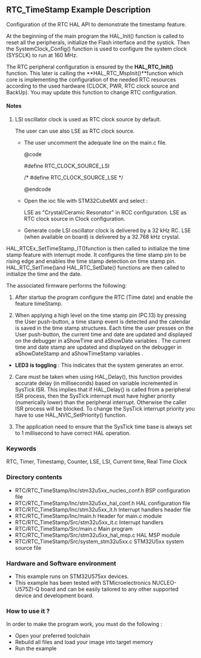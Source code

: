 ## <b>RTC_TimeStamp Example Description</b>

Configuration of the RTC HAL API to demonstrate the timestamp feature.

At the beginning of the main program the HAL_Init() function is called to reset 
all the peripherals, initialize the Flash interface and the systick.
Then the SystemClock_Config() function is used to configure the system clock (SYSCLK) to run at 160 MHz.

The RTC peripheral configuration is ensured by the **HAL_RTC_Init()** function.
This later is calling the **HAL_RTC_MspInit()**function which core is implementing
the configuration of the needed RTC resources according to the used hardware (CLOCK, PWR, RTC clock source and BackUp).
You may update this function to change RTC configuration.

#### <b>Notes</b>

 1. LSI oscillator clock is used as RTC clock source by default.

    The user can use also LSE as RTC clock source.
    - The user uncomment the adequate line on the main.c file.
	
      @code
	  
        #define RTC_CLOCK_SOURCE_LSI  
		
        /* #define RTC_CLOCK_SOURCE_LSE */
		
      @endcode
	  
    - Open the ioc file with STM32CubeMX and select :

      LSE as "Crystal/Ceramic Resonator" in RCC configuration.
      LSE as RTC clock source in Clock configuration.
    - Generate code
    LSI oscillator clock is delivered by a 32 kHz RC.
    LSE (when available on board) is delivered by a 32.768 kHz crystal.

HAL_RTCEx_SetTimeStamp_IT()function is then called to initialize the time stamp feature 
with interrupt mode. It configures the time stamp pin to be rising edge and enables
the time stamp detection on time stamp pin.
HAL_RTC_SetTime()and HAL_RTC_SetDate() functions are then called to initialize the time and the date.

The associated firmware performs the following:

1. After startup the program configure the RTC (Time date) and enable the feature 
   timeStamp.

2. When applying a high level on the time stamp pin (PC.13) by pressing the User push-button,
   a time stamp event is detected and the calendar is saved in the time stamp structures.
   Each time the user presses on the User push-button, the current time and date are updated and displayed
   on the debugger in aShowTime and aShowDate variables .
   The current time and date stamp are updated and displayed on the debugger in aShowDateStamp and aShowTimeStamp variables .

- **LED3 is toggling** : This indicates that the system generates an error.
       
 2. Care must be taken when using HAL_Delay(), this function provides accurate delay (in milliseconds)
      based on variable incremented in SysTick ISR. This implies that if HAL_Delay() is called from
      a peripheral ISR process, then the SysTick interrupt must have higher priority (numerically lower)
      than the peripheral interrupt. Otherwise the caller ISR process will be blocked.
      To change the SysTick interrupt priority you have to use HAL_NVIC_SetPriority() function.
      
 3. The application need to ensure that the SysTick time base is always set to 1 millisecond
      to have correct HAL operation.

### <b>Keywords</b>

RTC, Timer, Timestamp, Counter, LSE, LSI, Current time, Real Time Clock

### <b>Directory contents</b>

  - RTC/RTC_TimeStamp/Inc/stm32u5xx_nucleo_conf.h BSP configuration file
  - RTC/RTC_TimeStamp/Inc/stm32u5xx_hal_conf.h    HAL configuration file
  - RTC/RTC_TimeStamp/Inc/stm32u5xx_it.h          Interrupt handlers header file
  - RTC/RTC_TimeStamp/Inc/main.h                  Header for main.c module  
  - RTC/RTC_TimeStamp/Src/stm32u5xx_it.c          Interrupt handlers
  - RTC/RTC_TimeStamp/Src/main.c                  Main program
  - RTC/RTC_TimeStamp/Src/stm32u5xx_hal_msp.c     HAL MSP module
  - RTC/RTC_TimeStamp/Src/system_stm32u5xx.c      STM32U5xx system source file

### <b>Hardware and Software environment</b>

  - This example runs on STM32U575xx devices.
  - This example has been tested with STMicroelectronics NUCLEO-U575ZI-Q 
    board and can be easily tailored to any other supported device 
    and development board.

### <b>How to use it ?</b>

In order to make the program work, you must do the following :

 - Open your preferred toolchain 
 - Rebuild all files and load your image into target memory
 - Run the example


